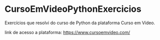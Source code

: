 # CursoEmVideoPythonExercicios

Exercícios que resolvi do curso de Python da plataforma Curso em Vídeo.

link de acesso a plataforma: https://www.cursoemvideo.com/
